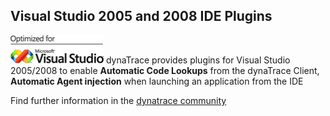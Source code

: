 ## Visual Studio 2005 and 2008 IDE Plugins

![images_community/download/attachments/47186275/icon.png](images_community/download/attachments/47186275/icon.png) dynaTrace provides plugins for Visual Studio 2005/2008 to enable **Automatic Code
Lookups** from the dynaTrace Client, **Automatic Agent injection** when launching an application from the IDE

Find further information in the [dynatrace community](https://community.compuwareapm.com/community/display/DL/Varnish+Stats+Monitor+Plugin)